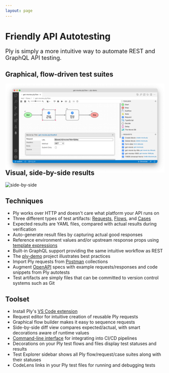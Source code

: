 ```yaml
---
layout: page
---
```


<h1>Friendly API Autotesting</h1>

<div style="font-size:18px">
Ply is simply a more intuitive way to automate REST and GraphQL API testing.
</div>

<h2>Graphical, flow-driven test suites</h2>
<img src="./img/flow-driven.png" alt="flow-driven" width="1223px" class="intro-shot">

<h2 style="margin-top:-15px">Visual, side-by-side results</h2>
<img src="./img/side-by-side.png" alt="side-by-side" width="1182px" class="intro-shot">

<div class="site-content">
  <div class="split">
    <div class="split-two">
      <h2>Techniques</h2>
      <ul>
        <li>Ply works over HTTP and doesn't care what platform your API runs on</li>
        <li>Three different types of test artifacts:  <a href="topics/requests">Requests</a>, <a href="topics/flows">Flows</a>, and <a href="topics/cases">Cases</a></li>
        <li>Expected results are YAML files, compared with actual results during verification</li>
        <li>Auto-generate result files by capturing actual good responses</li>
        <li>Reference environment values and/or upstream response props using <a href="https://developer.mozilla.org/en-US/docs/Web/JavaScript/Reference/Template_literals">template expressions</a></li>
        <li>Built-in GraphQL support providing the same intuitive workflow as REST</li>
        <li>The <a href="https://github.com/ply-ct/ply-demo">ply-demo</a> project illustrates best practices</li>
        <li>Import Ply requests from <a href="https://www.postman.com/" target="_blank" rel="noreferrer noopener nofollow">Postman</a> collections</li>
        <li>Augment <a href="https://www.openapis.org/">OpenAPI</a> specs with example requests/responses and code snippets from Ply autotests</li>
        <li>Test artifacts are simply files that can be committed to version control systems such as Git</li>
      </ul>
    </div>
    <div class="split-two">
      <h2>Toolset</h2>
      <ul>
        <li>Install Ply's <a href="https://marketplace.visualstudio.com/items?itemName=ply-ct.vscode-ply">VS Code extension</a></li>
        <li>Request editor for intuitive creation of reusable Ply requests</li>
        <li>Graphical flow builder makes it easy to sequence requests</li>
        <li>Side-by-side diff view compares expected/actual, with smart decorations aware of runtime values</li>
        <li><a href="https://github.com/ply-ct/ply#readme">Command-line interface</a> for integrating into CI/CD pipelines</li>
        <li>Decorations on your Ply test flows and files display test statuses and results</li>
        <li>Test Explorer sidebar shows all Ply flow/request/case suites along with their statuses</li>
        <li>CodeLens links in your Ply test files for running and debugging tests</li>
      </ul>
    </div>
  </div>


</div>
